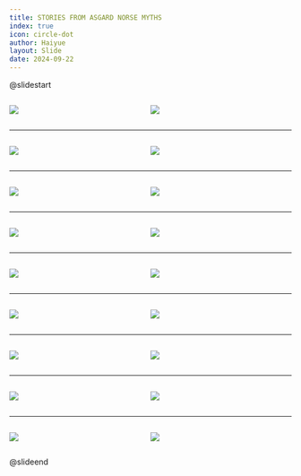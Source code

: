 ```yaml
---
title: STORIES FROM ASGARD NORSE MYTHS
index: true
icon: circle-dot
author: Haiyue
layout: Slide
date: 2024-09-22
---
```

 
@slidestart

<div style="display:flex">
<div style="flex:1">

![](https://raw.githubusercontent.com/yclord/reading/refs/heads/master/english/Level-S/STORIES%20FROM%20ASGARD%20NORSE%20MYTHS/001.webp)
</div>
<div style="flex:1">

![](https://raw.githubusercontent.com/yclord/reading/refs/heads/master/english/Level-S/STORIES%20FROM%20ASGARD%20NORSE%20MYTHS/002.webp)
</div>
</div>

---

<div style="display:flex">
<div style="flex:1">

![](https://raw.githubusercontent.com/yclord/reading/refs/heads/master/english/Level-S/STORIES%20FROM%20ASGARD%20NORSE%20MYTHS/003.webp)
</div>
<div style="flex:1">

![](https://raw.githubusercontent.com/yclord/reading/refs/heads/master/english/Level-S/STORIES%20FROM%20ASGARD%20NORSE%20MYTHS/004.webp)
</div>
</div>

---

<div style="display:flex">
<div style="flex:1">

![](https://raw.githubusercontent.com/yclord/reading/refs/heads/master/english/Level-S/STORIES%20FROM%20ASGARD%20NORSE%20MYTHS/005.webp)
</div>
<div style="flex:1">

![](https://raw.githubusercontent.com/yclord/reading/refs/heads/master/english/Level-S/STORIES%20FROM%20ASGARD%20NORSE%20MYTHS/006.webp)
</div>
</div>

---

<div style="display:flex">
<div style="flex:1">

![](https://raw.githubusercontent.com/yclord/reading/refs/heads/master/english/Level-S/STORIES%20FROM%20ASGARD%20NORSE%20MYTHS/007.webp)
</div>
<div style="flex:1">

![](https://raw.githubusercontent.com/yclord/reading/refs/heads/master/english/Level-S/STORIES%20FROM%20ASGARD%20NORSE%20MYTHS/008.webp)
</div>
</div>

---

<div style="display:flex">
<div style="flex:1">

![](https://raw.githubusercontent.com/yclord/reading/refs/heads/master/english/Level-S/STORIES%20FROM%20ASGARD%20NORSE%20MYTHS/009.webp)
</div>
<div style="flex:1">

![](https://raw.githubusercontent.com/yclord/reading/refs/heads/master/english/Level-S/STORIES%20FROM%20ASGARD%20NORSE%20MYTHS/010.webp)
</div>
</div>

---

<div style="display:flex">
<div style="flex:1">

![](https://raw.githubusercontent.com/yclord/reading/refs/heads/master/english/Level-S/STORIES%20FROM%20ASGARD%20NORSE%20MYTHS/011.webp)
</div>
<div style="flex:1">

![](https://raw.githubusercontent.com/yclord/reading/refs/heads/master/english/Level-S/STORIES%20FROM%20ASGARD%20NORSE%20MYTHS/012.webp)
</div>
</div>

---

<div style="display:flex">
<div style="flex:1">

![](https://raw.githubusercontent.com/yclord/reading/refs/heads/master/english/Level-S/STORIES%20FROM%20ASGARD%20NORSE%20MYTHS/013.webp)
</div>
<div style="flex:1">

![](https://raw.githubusercontent.com/yclord/reading/refs/heads/master/english/Level-S/STORIES%20FROM%20ASGARD%20NORSE%20MYTHS/014.webp)
</div>
</div>

---

<div style="display:flex">
<div style="flex:1">

![](https://raw.githubusercontent.com/yclord/reading/refs/heads/master/english/Level-S/STORIES%20FROM%20ASGARD%20NORSE%20MYTHS/015.webp)
</div>
<div style="flex:1">

![](https://raw.githubusercontent.com/yclord/reading/refs/heads/master/english/Level-S/STORIES%20FROM%20ASGARD%20NORSE%20MYTHS/016.webp)
</div>
</div>

---

<div style="display:flex">
<div style="flex:1">

![](https://raw.githubusercontent.com/yclord/reading/refs/heads/master/english/Level-S/STORIES%20FROM%20ASGARD%20NORSE%20MYTHS/017.webp)
</div>
<div style="flex:1">

![](https://raw.githubusercontent.com/yclord/reading/refs/heads/master/english/Level-S/STORIES%20FROM%20ASGARD%20NORSE%20MYTHS/018.webp)
</div>
</div>

@slideend